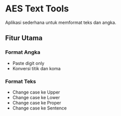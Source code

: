 # AES Text Tools

Aplikasi sederhana untuk memformat teks dan angka.

## Fitur Utama

### Format Angka

- Paste digit only
- Konversi titik dan koma

### Format Teks

- Change case ke Upper
- Change case ke Lower
- Change case ke Proper
- Change case ke Sentence